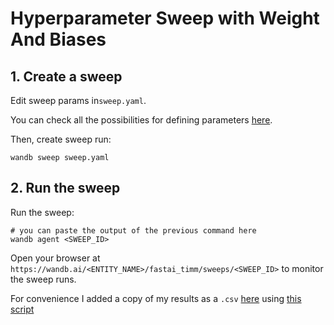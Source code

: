 # Hyperparameter Sweep with Weight And Biases

## 1. Create a sweep

Edit sweep params in`sweep.yaml`.

You can check all the possibilities for defining parameters [here](https://docs.wandb.ai/guides/sweeps/configuration).

Then, create sweep run:
```
wandb sweep sweep.yaml
```

## 2. Run the sweep

Run the sweep:
```
# you can paste the output of the previous command here
wandb agent <SWEEP_ID>
```

Open your browser at `https://wandb.ai/<ENTITY_NAME>/fastai_timm/sweeps/<SWEEP_ID>` to monitor the sweep runs.

For convenience I added a copy of my results as a `.csv` [here](https://gist.github.com/ee80a6df08591cf51924beb9b2ee3b7c) using [this script](../save_sweep_data.ipynb)